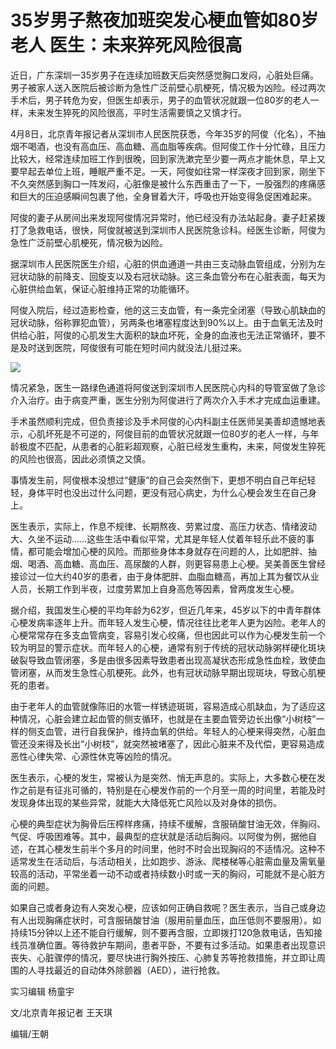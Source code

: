 # 35岁男子熬夜加班突发心梗血管如80岁老人 医生：未来猝死风险很高

近日，广东深圳一35岁男子在连续加班数天后突然感觉胸口发闷，心脏处巨痛。男子被家人送入医院后被诊断为急性广泛前壁心肌梗死，情况极为凶险。经过两次手术后，男子转危为安，但医生却表示，男子的血管状况就跟一位80岁的老人一样，未来发生猝死的风险很高，平时生活需要慎之又慎才行。

4月8日，北京青年报记者从深圳市人民医院获悉，今年35岁的阿俊（化名），不抽烟不喝酒，也没有高血压、高血糖、高血脂等疾病。但阿俊工作十分忙碌，且压力比较大，经常连续加班工作到很晚，回到家洗漱完至少要一两点才能休息，早上又要早起去单位上班，睡眠严重不足。一天，阿俊如往常一样深夜才回到家，刚坐下不久突然感到胸口一阵发闷，心脏像是被什么东西重击了一下，一股强烈的疼痛感和巨大的压迫感瞬间包裹了他，全身冒着大汗，呼吸也开始变得急促困难起来。

阿俊的妻子从房间出来发现阿俊情况异常时，他已经没有办法站起身。妻子赶紧拨打了急救电话，很快，阿俊就被送到深圳市人民医院急诊科。经医生诊断，阿俊为急性广泛前壁心肌梗死，情况极为凶险。

据深圳市人民医院医生介绍，心脏的供血通道一共由三支动脉血管组成，分别为左冠状动脉的前降支、回旋支以及右冠状动脉。这三条血管分布在心脏表面，每天为心脏供给血氧，保证心脏维持正常的功能循环。

阿俊入院后，经过造影检查，他的这三支血管，有一条完全闭塞（导致心肌缺血的冠状动脉，俗称罪犯血管），另两条也堵塞程度达到90%以上。由于血氧无法及时供给心脏，阿俊的心肌发生大面积的缺血坏死，全身的血液也无法正常循环，要不是及时送到医院，阿俊很有可能在短时间内就没法儿挺过来。

![](https://inews.gtimg.com/news_bt/OPpHWxk21foHbS_vedZ8CAZHquaQusqVYZdiPCEZzEWiwAA/1000)

情况紧急，医生一路绿色通道将阿俊送到深圳市人民医院心内科的导管室做了急诊介入治疗。由于病变严重，医生分别为阿俊进行了两次介入手术才完成血运重建。

手术虽然顺利完成，但负责接诊及手术阿俊的心内科副主任医师吴美善却遗憾地表示，心肌坏死是不可逆的，阿俊目前的血管状况就跟一位80岁的老人一样，与年龄极度不匹配，从患者的心脏彩超观察，心脏已经发生重构，未来，阿俊发生猝死的风险也很高，因此必须慎之又慎。

事情发生前，阿俊根本没想过“健康”的自己会突然倒下，更想不明白自己年纪轻轻，身体平时也没出过什么问题，更没有冠心病史，为什么心梗会发生在自己身上。

医生表示，实际上，作息不规律、长期熬夜、劳累过度、高压力状态、情绪波动大、久坐不运动……这些生活中看似平常，尤其是年轻人仗着年轻乐此不疲的事情，都可能会增加心梗的风险。而那些身体本身就存在问题的人，比如肥胖、抽烟、喝酒、高血糖、高血压、高尿酸的人群，则更容易患上心梗。吴美善医生曾经接诊过一位大约40岁的患者，由于身体肥胖、血脂血糖高，再加上其为餐饮从业人员，长期工作到半夜，过度劳累加上自身高危等因素，曾两度发生心梗。

据介绍，我国发生心梗的平均年龄为62岁，但近几年来，45岁以下的中青年群体心梗发病率逐年上升。而年轻人发生心梗，情况往往比老年人更为凶险。老年人的心梗常常存在多支血管病变，容易引发心绞痛，但也因此可以作为心梗发生前一个较为明显的警示症状。而年轻人的心梗，通常有别于传统的冠状动脉粥样硬化斑块破裂导致血管闭塞，多是由很多因素导致患者出现高凝状态形成急性血栓，致使血管闭塞，从而发生急性心肌梗死。此外，也有冠状动脉早期出现斑块，导致心肌梗死的患者。

由于老年人的血管就像陈旧的水管一样锈迹斑斑，容易造成心肌缺血，为了适应这种情况，心脏会建立起血管的侧支循环，也就是在主要血管旁边长出像“小树枝”一样的侧支血管，进行自我保护，维持血氧的供给。年轻人的心梗来得突然，心脏血管还没来得及长出“小树枝”，就突然被堵塞了，因此心脏来不及代偿，更容易造成恶性心律失常、心源性休克等凶险的情况。

医生表示，心梗的发生，常被认为是突然、悄无声息的。实际上，大多数心梗在发作之前是有征兆可循的，特别是在心梗发作前的一个月至一周的时间里，若能及时发现身体出现的某些异常，就能大大降低死亡风险以及对身体的损伤。

心梗的典型症状为胸骨后压榨样疼痛，持续不缓解，含服硝酸甘油无效，伴胸闷、气促、呼吸困难等。其中，最典型的症状就是活动后胸闷。以阿俊为例，据他自述，在其心梗发生前半个多月的时间里，他时不时会出现胸闷的不适情况。这种不适常发生在活动后，与活动相关，比如跑步、游泳、爬楼梯等心脏需血量及需氧量较高的活动，平常坐着一动不动或者持续数小时或一天的胸闷，可能就不是心脏方面的问题。

如果自己或者身边有人突发心梗，应该如何正确自救呢？医生表示，当自己或身边有人出现胸痛症状时，可含服硝酸甘油（服用前量血压，血压低则不要服用）。如持续15分钟以上还不能自行缓解，则不要再含服，立即拨打120急救电话，告知接线员准确位置。等待救护车期间，患者平卧，不要有过多活动。如果患者出现意识丧失、心脏骤停的情况，要尽快进行胸外按压、心肺复苏等抢救措施，并立即让周围的人寻找最近的自动体外除颤器（AED），进行抢救。

实习编辑 杨童宇

文/北京青年报记者 王天琪

编辑/王朝

